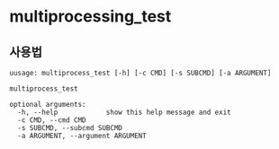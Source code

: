 # multiprocessing_test
## 사용법

```angular2html
uusage: multiprocess_test [-h] [-c CMD] [-s SUBCMD] [-a ARGUMENT]

multiprocess_test

optional arguments:
  -h, --help            show this help message and exit
  -c CMD, --cmd CMD
  -s SUBCMD, --subcmd SUBCMD
  -a ARGUMENT, --argument ARGUMENT
```

